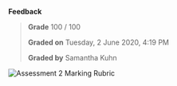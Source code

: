 **Feedback**

> **Grade** 100 / 100
>
> **Graded on** Tuesday, 2 June 2020, 4:19 PM
>
> **Graded by** Samantha Kuhn

![Assessment 2 Marking Rubric](https://github.com/AvaMGardiner/COMP1000-Introduction-to-Computer-Programming/assets/168320367/c0362630-1e8b-47a6-ada6-6ab00278fb8b)

